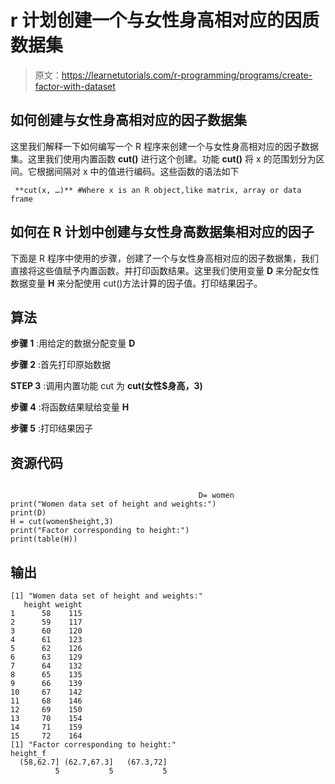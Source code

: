 # r 计划创建一个与女性身高相对应的因质数据集

> 原文：<https://learnetutorials.com/r-programming/programs/create-factor-with-dataset>

## 如何创建与女性身高相对应的因子数据集

这里我们解释一下如何编写一个 R 程序来创建一个与女性身高相对应的因子数据集。这里我们使用内置函数 **cut()** 进行这个创建。功能 **cut()** 将 x 的范围划分为区间。它根据间隔对 x 中的值进行编码。这些函数的语法如下

```
 **cut(x, …)** #Where x is an R object,like matrix, array or data frame 

```

## 如何在 R 计划中创建与女性身高数据集相对应的因子

下面是 R 程序中使用的步骤，创建了一个与女性身高相对应的因子数据集，我们直接将这些值赋予内置函数。并打印函数结果。这里我们使用变量 **D** 来分配女性数据变量 **H** 来分配使用 cut()方法计算的因子值。打印结果因子。

## 算法

**步骤 1** :用给定的数据分配变量 **D**

**步骤 2** :首先打印原始数据

**STEP 3** :调用内置功能 cut 为 **cut(女性$身高，3)**

**步骤 4** :将函数结果赋给变量 **H**

**步骤 5** :打印结果因子

## 资源代码

```

                                          D= women
print("Women data set of height and weights:")
print(D)
H = cut(women$height,3)
print("Factor corresponding to height:")
print(table(H))

```

## 输出

```
[1] "Women data set of height and weights:"
   height weight
1      58    115
2      59    117
3      60    120
4      61    123
5      62    126
6      63    129
7      64    132
8      65    135
9      66    139
10     67    142
11     68    146
12     69    150
13     70    154
14     71    159
15     72    164
[1] "Factor corresponding to height:"
height_f
  (58,62.7] (62.7,67.3]   (67.3,72] 
          5           5           5 
```